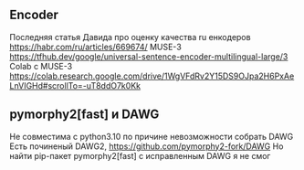 ## Encoder

Последняя статья Давида про оценку качества ru енкодеров https://habr.com/ru/articles/669674/
MUSE-3 https://tfhub.dev/google/universal-sentence-encoder-multilingual-large/3
Colab с MUSE-3 https://colab.research.google.com/drive/1WgVFdRv2Y15DS9OJpa2H6PxAeLnVIGHd#scrollTo=-uT8ddO7k0Kk

## pymorphy2[fast] и DAWG

Не совместима с python3.10 по причине невозможности собрать DAWG
Есть починеный DAWG2, https://github.com/pymorphy2-fork/DAWG
Но найти pip-пакет pymorphy2[fast] с исправленным DAWG я не смог